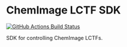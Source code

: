 # ChemImage LCTF SDK

<a href="https://github.com/aklein53/ChemImageLctfSdk/actions?query=workflow%3ABuild"><img alt="GitHub Actions Build Status" src="https://github.com/aklein53/ChemImageLctfSdk/workflows/Build/badge.svg"></a>

SDK for controlling ChemImage LCTFs.
